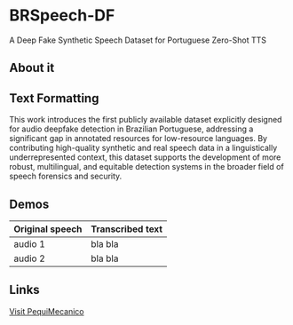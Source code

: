 # BRSpeech-DF

A Deep Fake Synthetic Speech Dataset for Portuguese Zero-Shot TTS

## About it

## Text Formatting

This work introduces the first publicly available dataset explicitly designed for audio deepfake detection in Brazilian Portuguese, addressing a significant gap in annotated resources for low-resource languages. By contributing high-quality synthetic and real speech data in a linguistically underrepresented context, this dataset supports the development of more robust, multilingual, and equitable detection systems in the broader field of speech forensics and security.

## Demos

| Original speech | Transcribed text |
| --- | --- |
| audio 1 | bla bla |
| audio 2 | bla bla |

## Links

[Visit PequiMecanico](https://pequimecanico.com.br/)
